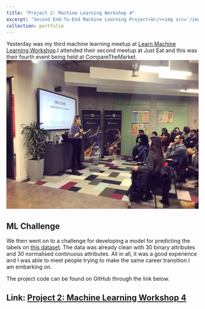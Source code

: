 ```yaml
---
title: "Project 2: Machine Learning Workshop 4"
excerpt: "Second End-To-End Machine Learning Project<br/><img src='/images/comparethemarket.png' style='width:500px'>"
collection: portfolio
---
```

Yesterday was my third machine learning meetup at <a href="https://www.meetup.com/Learn-machine-learning-london/" target="_blank">Learn Machine Learning Workshop</a>.I attended their second meetup at Just Eat and this was their fourth event being held at CompareTheMarket. 
![alt text](/images/lml4.jpeg)

## ML Challenge
We then went on to a challenge for developing a model for predicting the labels on  <a href="https://github.com/abitravers1989/machine_learning_challenge/tree/master" target="_blank">this dataset</a>. The data was already clean with 30 binary attributes and 30 normalised continuous attributes.
All in all, it was a good experience and I was able to meet people trying to make the same career transition I am embarking on.

The project code can be found on GitHub through the link below.
## Link: **<a href="https://github.com/randallgyebi/Data-Science-Projects/blob/master/Machine_Learning_Workshop_4.ipynb" target="_blank">Project 2: Machine Learning Workshop 4</a>**
